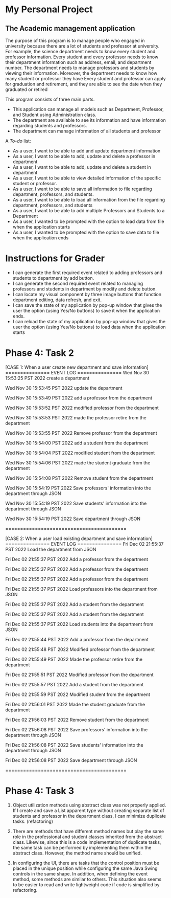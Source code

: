 # My Personal Project

## The Academic management application
The purpose of this program is to manage people who engaged in university because there are a lot of students and professor at university.
For example, the science department needs to know every student and professor information.
Every student and every professor needs to know their department information such as address, email, and department number. 
The department needs to manage professors and students by viewing their information. 
Moreover, the department needs to know how many student or professor they have
Every student and professor can apply for graduation and retirement, and they are able to see the date when they graduated or retired

This program consists of three main parts. 
- This application can manage all models such as Department, Professor, and Student using Administration class.
- The department are available to see its information and have information regarding students and professors.
- The department can manage information of all students and professor


A *To-do* list:
- As a user, I want to be able to add and update department information
- As a user, I want to be able to add, update and delete a professor in department
- As a user, I want to be able to add, update and delete a student in department
- As a user, I want to be able to view detailed information of the specific student or professor.
- As a user, I want to be able to save all information to file regarding department, professors, and students.
- As a user, I want to be able to load all information from the file regarding department, professors, and students
- As a user, I want to be able to add multiple Professors and Students to a Department
- As a user, I wanted to be prompted with the option to load data from file when the application starts 
- As a user, I wanted to be prompted with the option to save data to file when the application ends

# Instructions for Grader

- I can generate the first required event related to adding professors and students to department by add button.
- I can generate the second required event related to managing professors and students in department by modify and delete button.
- I can locate my visual component by three image buttons that function department editing, data refresh, and exit. 
- I can save the state of my application by pop-up window that gives the user the option (using Yes/No buttons) to save it when the application ends.
- I can reload the state of my application by pop-up window that gives the user the option (using Yes/No buttons) to load data when the application starts

# Phase 4: Task 2
[CASE 1: When a user create new department and save information]
=============== EVENT LOG ===============
Wed Nov 30 15:53:25 PST 2022
create a department

Wed Nov 30 15:53:45 PST 2022
update the department

Wed Nov 30 15:53:49 PST 2022
add a professor from the department

Wed Nov 30 15:53:52 PST 2022
modified professor from the department

Wed Nov 30 15:53:53 PST 2022
made the professor retire from the department

Wed Nov 30 15:53:55 PST 2022
Remove professor from the department

Wed Nov 30 15:54:00 PST 2022
add a student from the department

Wed Nov 30 15:54:04 PST 2022
modified student from the department

Wed Nov 30 15:54:06 PST 2022
made the student graduate from the department

Wed Nov 30 15:54:08 PST 2022
Remove student from the department

Wed Nov 30 15:54:19 PST 2022
Save professors' information into the department through JSON

Wed Nov 30 15:54:19 PST 2022
Save students' information into the department through JSON

Wed Nov 30 15:54:19 PST 2022
Save department through JSON

=========================================

[CASE 2: When a user load existing department and save information]
=============== EVENT LOG ===============
Fri Dec 02 21:55:37 PST 2022
Load the department from JSON

Fri Dec 02 21:55:37 PST 2022
Add a professor from the department

Fri Dec 02 21:55:37 PST 2022
Add a professor from the department

Fri Dec 02 21:55:37 PST 2022
Add a professor from the department

Fri Dec 02 21:55:37 PST 2022
Load professors into the department from JSON

Fri Dec 02 21:55:37 PST 2022
Add a student from the department

Fri Dec 02 21:55:37 PST 2022
Add a student from the department

Fri Dec 02 21:55:37 PST 2022
Load students into the department from JSON

Fri Dec 02 21:55:44 PST 2022
Add a professor from the department

Fri Dec 02 21:55:48 PST 2022
Modified professor from the department

Fri Dec 02 21:55:49 PST 2022
Made the professor retire from the department

Fri Dec 02 21:55:51 PST 2022
Modified professor from the department

Fri Dec 02 21:55:57 PST 2022
Add a student from the department

Fri Dec 02 21:55:59 PST 2022
Modified student from the department

Fri Dec 02 21:56:01 PST 2022
Made the student graduate from the department

Fri Dec 02 21:56:03 PST 2022
Remove student from the department

Fri Dec 02 21:56:08 PST 2022
Save professors' information into the department through JSON

Fri Dec 02 21:56:08 PST 2022
Save students' information into the department through JSON

Fri Dec 02 21:56:08 PST 2022
Save department through JSON

=========================================

# Phase 4: Task 3
1. Object utilization methods using abstract class was not properly applied. If I create and save a List<Person> apparent type without 
   creating separate list of students and professor in the department class, I can minimize duplicate tasks. (refactoring)

2. There are methods that have different method names but play the same role in the professional and student classes inherited from the abstract class.
   Likewise, since this is a code implementation of duplicate tasks, the same task can be performed by implementing them within the abstract class.
   However, the method name should be unified.

3. In configuring the UI, there are tasks that the control position must be placed in the unique position while configuring the same Java Swing controls in the same shape.
   In addition, when defining the event method, some methods are similar to others. 
   This situation also seems to be easier to read and write lightweight code if code is simplified by refactoring.
